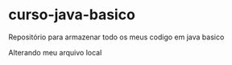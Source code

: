 # curso-java-basico
Repositório para armazenar todo os meus codigo em java basico

Alterando meu arquivo local
